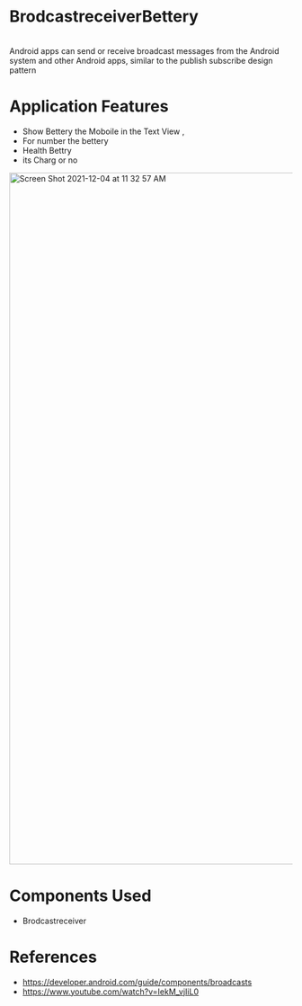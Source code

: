 # BrodcastreceiverBettery


<br />
Android apps can send or receive broadcast messages from the Android system and other Android apps, similar to the publish subscribe design pattern

# Application Features

- Show Bettery the Moboile in the Text View , 
- For number the bettery 
- Health Bettry
- its Charg or no


<img width="1231" alt="Screen Shot 2021-12-04 at 11 32 57 AM" src="https://user-images.githubusercontent.com/92260200/144703141-720ecde7-f563-437a-90ff-5100808dfc31.png">






# Components Used
- Brodcastreceiver










# References
- https://developer.android.com/guide/components/broadcasts
- https://www.youtube.com/watch?v=IekM_vjIiL0






